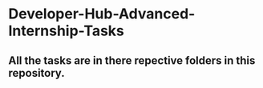 # Developer-Hub-Advanced-Internship-Tasks

## All the tasks are in there repective folders in this repository.
